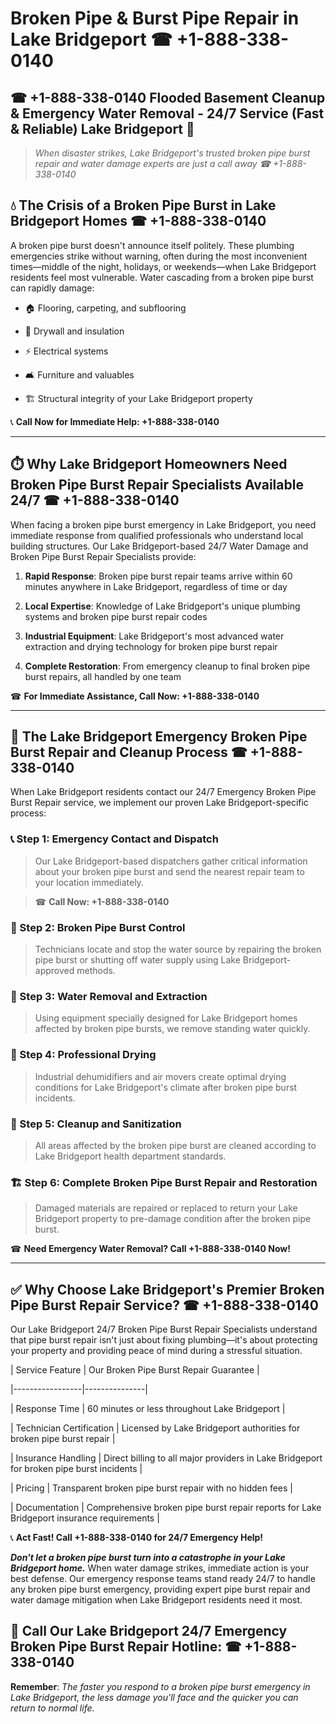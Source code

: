 # Broken Pipe & Burst Pipe Repair in Lake Bridgeport ☎ +1-888-338-0140  
## ☎ +1-888-338-0140 Flooded Basement Cleanup & Emergency Water Removal - 24/7 Service (Fast & Reliable) Lake Bridgeport 🚨  

> *When disaster strikes, Lake Bridgeport's trusted broken pipe burst repair and water damage experts are just a call away ☎ +1-888-338-0140*  

## 💧 The Crisis of a Broken Pipe Burst in Lake Bridgeport Homes ☎ +1-888-338-0140  

A broken pipe burst doesn't announce itself politely. These plumbing emergencies strike without warning, often during the most inconvenient times—middle of the night, holidays, or weekends—when Lake Bridgeport residents feel most vulnerable. Water cascading from a broken pipe burst can rapidly damage:  

* 🏠 Flooring, carpeting, and subflooring  
* 🧱 Drywall and insulation  
* ⚡ Electrical systems  
* 🛋️ Furniture and valuables  
* 🏗️ Structural integrity of your Lake Bridgeport property  

📞 **Call Now for Immediate Help: +1-888-338-0140**  

---  

## ⏱️ Why Lake Bridgeport Homeowners Need Broken Pipe Burst Repair Specialists Available 24/7 ☎ +1-888-338-0140  

When facing a broken pipe burst emergency in Lake Bridgeport, you need immediate response from qualified professionals who understand local building structures. Our Lake Bridgeport-based 24/7 Water Damage and Broken Pipe Burst Repair Specialists provide:  

1. **Rapid Response**: Broken pipe burst repair teams arrive within 60 minutes anywhere in Lake Bridgeport, regardless of time or day  
2. **Local Expertise**: Knowledge of Lake Bridgeport's unique plumbing systems and broken pipe burst repair codes  
3. **Industrial Equipment**: Lake Bridgeport's most advanced water extraction and drying technology for broken pipe burst repair  
4. **Complete Restoration**: From emergency cleanup to final broken pipe burst repairs, all handled by one team  

☎ **For Immediate Assistance, Call Now: +1-888-338-0140**  

---  

## 🔧 The Lake Bridgeport Emergency Broken Pipe Burst Repair and Cleanup Process ☎ +1-888-338-0140  

When Lake Bridgeport residents contact our 24/7 Emergency Broken Pipe Burst Repair service, we implement our proven Lake Bridgeport-specific process:  

### 📞 Step 1: Emergency Contact and Dispatch  
> Our Lake Bridgeport-based dispatchers gather critical information about your broken pipe burst and send the nearest repair team to your location immediately.  
> ☎ **Call Now: +1-888-338-0140**  

### 🚿 Step 2: Broken Pipe Burst Control  
> Technicians locate and stop the water source by repairing the broken pipe burst or shutting off water supply using Lake Bridgeport-approved methods.  

### 🌊 Step 3: Water Removal and Extraction  
> Using equipment specially designed for Lake Bridgeport homes affected by broken pipe bursts, we remove standing water quickly.  

### 💨 Step 4: Professional Drying  
> Industrial dehumidifiers and air movers create optimal drying conditions for Lake Bridgeport's climate after broken pipe burst incidents.  

### 🧼 Step 5: Cleanup and Sanitization  
> All areas affected by the broken pipe burst are cleaned according to Lake Bridgeport health department standards.  

### 🏗️ Step 6: Complete Broken Pipe Burst Repair and Restoration  
> Damaged materials are repaired or replaced to return your Lake Bridgeport property to pre-damage condition after the broken pipe burst.  

☎ **Need Emergency Water Removal? Call +1-888-338-0140 Now!**  

---  

## ✅ Why Choose Lake Bridgeport's Premier Broken Pipe Burst Repair Service? ☎ +1-888-338-0140  

Our Lake Bridgeport 24/7 Broken Pipe Burst Repair Specialists understand that pipe burst repair isn't just about fixing plumbing—it's about protecting your property and providing peace of mind during a stressful situation.  

| Service Feature | Our Broken Pipe Burst Repair Guarantee |  
|-----------------|---------------|  
| Response Time | 60 minutes or less throughout Lake Bridgeport |  
| Technician Certification | Licensed by Lake Bridgeport authorities for broken pipe burst repair |  
| Insurance Handling | Direct billing to all major providers in Lake Bridgeport for broken pipe burst incidents |  
| Pricing | Transparent broken pipe burst repair with no hidden fees |  
| Documentation | Comprehensive broken pipe burst repair reports for Lake Bridgeport insurance requirements |  

📞 **Act Fast! Call +1-888-338-0140 for 24/7 Emergency Help!**  

***Don't let a broken pipe burst turn into a catastrophe in your Lake Bridgeport home.*** When water damage strikes, immediate action is your best defense. Our emergency response teams stand ready 24/7 to handle any broken pipe burst emergency, providing expert pipe burst repair and water damage mitigation when Lake Bridgeport residents need it most.  

## 📱 Call Our Lake Bridgeport 24/7 Emergency Broken Pipe Burst Repair Hotline: ☎ +1-888-338-0140  

**Remember**: *The faster you respond to a broken pipe burst emergency in Lake Bridgeport, the less damage you'll face and the quicker you can return to normal life.*